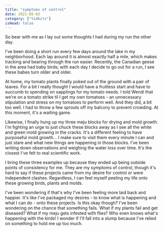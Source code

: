```yaml
---
title: "symptoms of control"
date: 2021-05-03
category: ["tidbits"]
isHead: false
---
```


So bear with me as I lay out some thoughts I had during my run the other day.

I've been doing a short run every few days around the lake in my neighborhood. Each lap around it is almost exactly half a mile, which makes tracking and bearing through the run easier. Recently, the Canadian geese in the area had baby birds; with each day I decide to go out for a run, I see these babes turn older and older. 

At home, my tomato plants finally poked out of the ground with a pair of leaves. For a bit I really thought I would have a fruitless start and have to succumb to spending on sapplings for my tomato needs. I told Wendi that we're on a tomato strike til I get my own tomatoes - an unnecessary stipulation and stress on my tomatoes to perform well. And they did, a bit too well. I had to throw a few sprouts off my balcony to prevent crowding. At this moment, it's a waiting game. 

Likewise, I finally hung up my three meju blocks for drying and mold growth. I'm fighting an urge to just chuck these blocks away as I see all the white and green mold growing in the cracks. It's a different feeling to have purposeful mold growth... I make sure to visit them every minute I can and just stare and what new things are happening in those blocks. I've been writing down observations and weighing the water loss over time. It's the closest I've felt to real scientific work. 

I bring these three examples up because they ended up being outside points of consistency for me. They are my symptoms of control, though it's hard to say if these projects came from my desire for control or were independent clashes. Regardless, I can feel myself peeling my life onto these growing birds, plants and molds.

I've been wondering if that's why I've been feeling more laid back and happier. It's like I've packaged my desires - to know what is happening and what I can do - onto these projects. Is this okay though? I've been wondering on the chance that something fails. What if my plants fail and get diseased? What if my meju gets infested with flies? Who even knows what's happening with the birds! I wonder if I'll fall into a slump because I've relied on something to hold me up too much. 